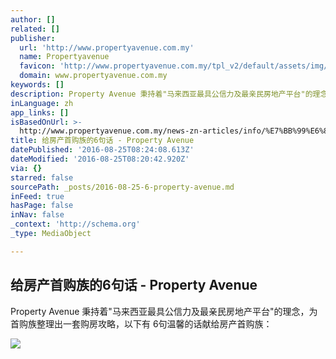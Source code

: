 ```yaml
---
author: []
related: []
publisher:
  url: 'http://www.propertyavenue.com.my'
  name: Propertyavenue
  favicon: 'http://www.propertyavenue.com.my/tpl_v2/default/assets/img/favicon.ico'
  domain: www.propertyavenue.com.my
keywords: []
description: Property Avenue 秉持着"马来西亚最具公信力及最亲民房地产平台"的理念，为首购族整理出一套购房攻略，以下有 6句温馨的话献给房产首购族：
inLanguage: zh
app_links: []
isBasedOnUrl: >-
  http://www.propertyavenue.com.my/news-zn-articles/info/%E7%BB%99%E6%88%BF%E4%BA%A7%E9%A6%96%E8%B4%AD%E6%97%8F%E7%9A%846%E5%8F%A5%E8%AF%9D/57/
title: 给房产首购族的6句话 - Property Avenue
datePublished: '2016-08-25T08:24:08.613Z'
dateModified: '2016-08-25T08:20:42.920Z'
via: {}
starred: false
sourcePath: _posts/2016-08-25-6-property-avenue.md
inFeed: true
hasPage: false
inNav: false
_context: 'http://schema.org'
_type: MediaObject

---
```

<article style=""><h1>给房产首购族的6句话 - Property Avenue</h1><p>Property Avenue 秉持着"马来西亚最具公信力及最亲民房地产平台"的理念，为首购族整理出一套购房攻略，以下有 6句温馨的话献给房产首购族：</p><img src="http://www.propertyavenue.com.my/photo/news/news_57.png" /></article>